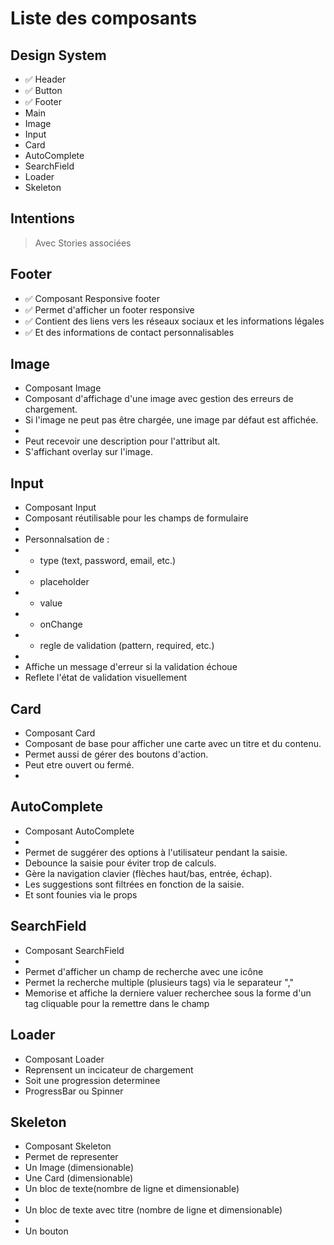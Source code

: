 # Liste des composants

## Design System

* ✅ Header
* ✅ Button
* ✅ Footer
* Main
* Image
* Input
* Card
* AutoComplete
* SearchField
* Loader
* Skeleton

## Intentions

> Avec Stories associées

## Footer

* ✅ Composant Responsive footer
* ✅ Permet d'afficher un footer responsive
* ✅ Contient des liens vers les réseaux sociaux et les informations légales
* ✅ Et des informations de contact personnalisables

## Image

* Composant Image
* Composant d'affichage d'une image avec gestion des erreurs de chargement.
* Si l'image ne peut pas être chargée, une image par défaut est affichée.
*
* Peut recevoir une description pour l'attribut alt.
* S'affichant overlay sur l'image.

## Input

* Composant Input
* Composant réutilisable pour les champs de formulaire
*
* Personnalsation de :
* * type (text, password, email, etc.)
* * placeholder
* * value
* * onChange
* * regle de validation (pattern, required, etc.)
*
* Affiche un message d'erreur si la validation échoue
* Reflete l'état de validation visuellement

## Card

* Composant Card
* Composant de base pour afficher une carte avec un titre et du contenu.
* Permet aussi de gérer des boutons d'action.
* Peut etre ouvert ou fermé.
*

## AutoComplete

* Composant AutoComplete
*
* Permet de suggérer des options à l'utilisateur pendant la saisie.
* Debounce la saisie pour éviter trop de calculs.
* Gère la navigation clavier (flèches haut/bas, entrée, échap).
* Les suggestions sont filtrées en fonction de la saisie.
* Et sont founies via le props

## SearchField

* Composant SearchField
*
* Permet d'afficher un champ de recherche avec une icône
* Permet la recherche multiple (plusieurs tags) via le separateur ","
* Memorise et affiche la derniere valuer recherchee sous la forme d'un tag cliquable pour la remettre dans le champ

## Loader

* Composant Loader
* Reprensent un incicateur de chargement
* Soit une progression determinee
* ProgressBar ou Spinner

## Skeleton

* Composant Skeleton
* Permet de representer
* Un Image (dimensionable)
* Une Card (dimensionable)
* Un bloc de texte(nombre de ligne et dimensionable)
*
* Un bloc de texte avec titre (nombre de ligne et dimensionable)
*
* Un bouton
